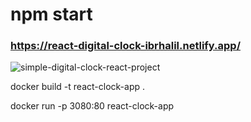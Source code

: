 # npm start
### https://react-digital-clock-ibrhalil.netlify.app/

![simple-digital-clock-react-project](https://user-images.githubusercontent.com/52247284/134201604-82763549-ce92-4171-84a6-7e5d4427f78b.PNG)


docker build -t react-clock-app .

docker run -p 3080:80 react-clock-app
